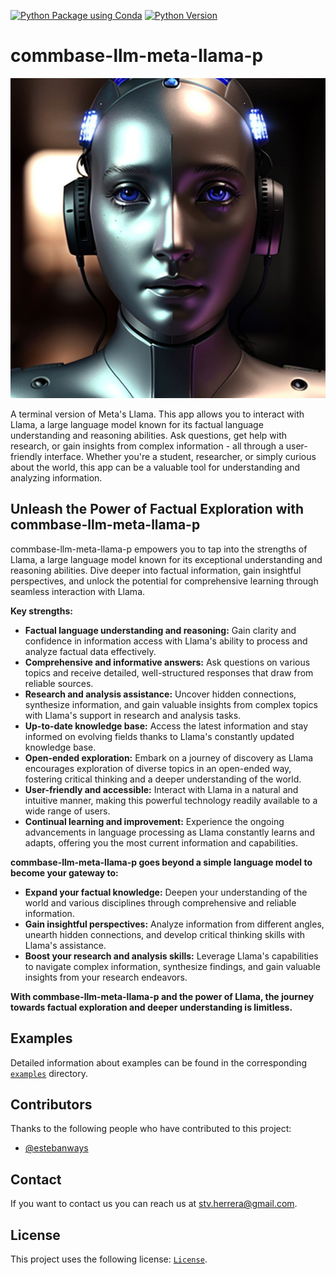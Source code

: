 [![Python Package using Conda](https://github.com/mydroidandi/commbase/actions/workflows/python-package-conda.yml/badge.svg)](https://github.com/mydroidandi/commbase/actions/workflows/python-package-conda.yml)
[![Python Version](https://img.shields.io/badge/Python-3.10%20%7C%203.11%20%7C%203.12-blue)](https://img.shields.io/badge/python-3.10%20%7C%203.11%20%7C%203.12-blue)

# commbase-llm-meta-llama-p

<img alt="commbase-llm-meta-llama-p" src="commbase-llm-meta-llama-p.jpg?raw=true" width="512" height="512" />

A terminal version of Meta's Llama. This app allows you to interact with Llama, a large language model known for its factual language understanding and reasoning abilities. Ask questions, get help with research, or gain insights from complex information - all through a user-friendly interface. Whether you're a student, researcher, or simply curious about the world, this app can be a valuable tool for understanding and analyzing information.

## Unleash the Power of Factual Exploration with commbase-llm-meta-llama-p

commbase-llm-meta-llama-p empowers you to tap into the strengths of Llama, a large language model known for its exceptional understanding and reasoning abilities. Dive deeper into factual information, gain insightful perspectives, and unlock the potential for comprehensive learning through seamless interaction with Llama.

**Key strengths:**

* **Factual language understanding and reasoning:** Gain clarity and confidence in information access with Llama's ability to process and analyze factual data effectively.
* **Comprehensive and informative answers:** Ask questions on various topics and receive detailed, well-structured responses that draw from reliable sources.
* **Research and analysis assistance:** Uncover hidden connections, synthesize information, and gain valuable insights from complex topics with Llama's support in research and analysis tasks.
* **Up-to-date knowledge base:** Access the latest information and stay informed on evolving fields thanks to Llama's constantly updated knowledge base.
* **Open-ended exploration:** Embark on a journey of discovery as Llama encourages exploration of diverse topics in an open-ended way, fostering critical thinking and a deeper understanding of the world.
* **User-friendly and accessible:** Interact with Llama in a natural and intuitive manner, making this powerful technology readily available to a wide range of users.
* **Continual learning and improvement:** Experience the ongoing advancements in language processing as Llama constantly learns and adapts, offering you the most current information and capabilities.

**commbase-llm-meta-llama-p goes beyond a simple language model to become your gateway to:**

* **Expand your factual knowledge:** Deepen your understanding of the world and various disciplines through comprehensive and reliable information.
* **Gain insightful perspectives:** Analyze information from different angles, unearth hidden connections, and develop critical thinking skills with Llama's assistance.
* **Boost your research and analysis skills:** Leverage Llama's capabilities to navigate complex information, synthesize findings, and gain valuable insights from your research endeavors.

**With commbase-llm-meta-llama-p and the power of Llama, the journey towards factual exploration and deeper understanding is limitless.**

## Examples

Detailed information about examples can be found in the corresponding [`examples`](./examples) directory.

## Contributors

Thanks to the following people who have contributed to this project:

* [@estebanways](https://github.com/estebanways)

## Contact

If you want to contact us you can reach us at <stv.herrera@gmail.com>.

## License

This project uses the following license: [`License`](./COPYING).
